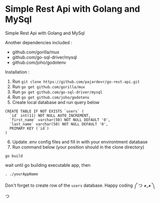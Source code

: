 # Simple Rest Api with Golang and MySql
Simple Rest Api with Golang and MySql

Another dependencies included :
- github.com/gorilla/mux 
- github.com/go-sql-driver/mysql 
- github.com/joho/godotenv 

Installation :
1. Run ```git clone https://github.com/pajardevr/go-rest-api.git```
2. Run ```go get github.com/gorilla/mux```
3. Run ```go get github.com/go-sql-driver/mysql```
4. Run ```go get github.com/joho/godotenv```
5. Create local database and run query below
```
CREATE TABLE IF NOT EXISTS `users` (
  `id` int(11) NOT NULL AUTO_INCREMENT,
  `first_name` varchar(50) NOT NULL DEFAULT '0',
  `last_name` varchar(50) NOT NULL DEFAULT '0',
  PRIMARY KEY (`id`)
)
```
6. Update .env config files and fill in with your environtment database
7. Run command below (your position should in the clone directory)
```
go build
```
wait until go building executable app, then
```
. ./yourAppName
```
Don't forget to create row of the ```users``` database. Happy coding ༼ つ ◕_◕ ༽つ
